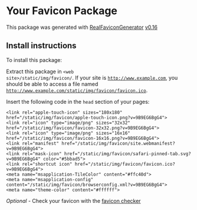 # Your Favicon Package

This package was generated with [RealFaviconGenerator](https://realfavicongenerator.net/) [v0.16](https://realfavicongenerator.net/change_log#v0.16)

## Install instructions

To install this package:

Extract this package in <code>&lt;web site&gt;/static/img/favicon/</code>. If your site is <code>http://www.example.com</code>, you should be able to access a file named <code>http://www.example.com/static/img/favicon/favicon.ico</code>.

Insert the following code in the `head` section of your pages:

    <link rel="apple-touch-icon" sizes="180x180" href="/static/img/favicon/apple-touch-icon.png?v=9B9EG6BgG4">
    <link rel="icon" type="image/png" sizes="32x32" href="/static/img/favicon/favicon-32x32.png?v=9B9EG6BgG4">
    <link rel="icon" type="image/png" sizes="16x16" href="/static/img/favicon/favicon-16x16.png?v=9B9EG6BgG4">
    <link rel="manifest" href="/static/img/favicon/site.webmanifest?v=9B9EG6BgG4">
    <link rel="mask-icon" href="/static/img/favicon/safari-pinned-tab.svg?v=9B9EG6BgG4" color="#5bbad5">
    <link rel="shortcut icon" href="/static/img/favicon/favicon.ico?v=9B9EG6BgG4">
    <meta name="msapplication-TileColor" content="#ffc40d">
    <meta name="msapplication-config" content="/static/img/favicon/browserconfig.xml?v=9B9EG6BgG4">
    <meta name="theme-color" content="#ffffff">

*Optional* - Check your favicon with the [favicon checker](https://realfavicongenerator.net/favicon_checker)